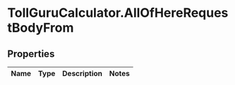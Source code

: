 # TollGuruCalculator.AllOfHereRequestBodyFrom

## Properties
Name | Type | Description | Notes
------------ | ------------- | ------------- | -------------

